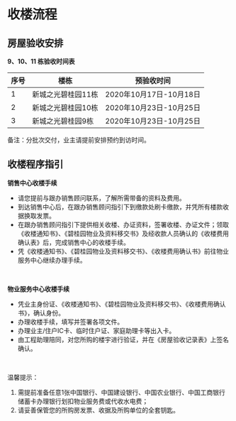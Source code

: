 # 收楼流程


## 房屋验收安排


**9、10、11 栋验收时间表**

| 序号   | 楼栋   | 预验收时间 |
| ------ | ------ | ------ |
| 1 | 新城之光碧桂园11栋 | 2020年10月17日-10月18日   |
| 2 | 新城之光碧桂园10栋 | 2020年10月23日-10月25日 |
| 3 | 新城之光碧桂园9栋 | 2020年10月23日-10月25日 |

备注：分批次交付，业主请提前安排预约到访时间。



## 收楼程序指引

**销售中心收楼手续**

- 请您提前与跟办销售顾问联系，了解所需带备的资料及费用。
- 到达销售中心后，在跟办销售顾问指引下到缴款处刷卡缴款，并凭所有楼款收据换取发票。
- 在跟办销售顾问指引下提供相关收楼、办证资料，签署收楼、办证文件；领取《收楼通知书》、《碧桂园物业及资料移交书》及经收款人员确认的《收楼费用确认表》后，完成销售中心的收楼手续。
- 凭《收楼通知书》、《碧桂园物业及资料移交书》、《收楼费用确认书》前往物业服务中心继续办理手续。

<br>

**物业服务中心收楼手续**

- 凭业主身份证、《收楼通知书》、《碧桂园物业及资料移交书》、《收楼费用确认书》，确认身份。
- 办理收楼手续，填写并签署各项文件。
- 办理业主/住户IC卡、临时住户证、家庭助理卡等出入卡。
- 由工程助理陪同，对您所购的楼宇进行验证，并在《房屋验收记录表》上签名确认。

<br>

温馨提示：
1. 需提前准备任意1张中国银行、中国建设银行、中国农业银行、中国工商银行储蓄卡办理银行划扣物业服务费或代收水电费；
2. 请妥善保管您的所购房发票、收据及所购单位的全套钥匙。
